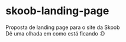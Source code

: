 # skoob-landing-page
 Proposta de landing page para o site da Skoob
 <br>
 Dê uma olhada em como está ficando :D
 <a href="https://layurisilva.github.io/skoob-landing-page/"></a>
